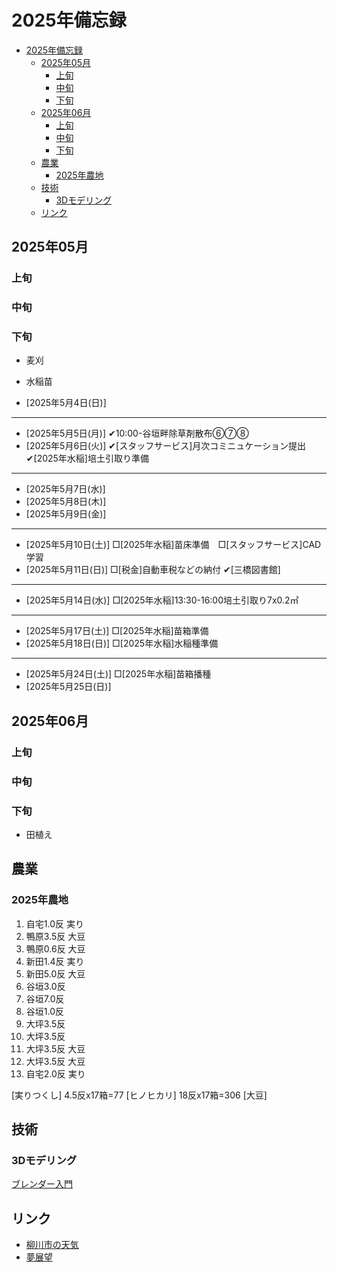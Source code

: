 # 2025年備忘録
- [2025年備忘録](#2025年備忘録)
  - [2025年05月](#2025年05月)
    - [上旬](#上旬)
    - [中旬](#中旬)
    - [下旬](#下旬)
  - [2025年06月](#2025年06月)
    - [上旬](#上旬-1)
    - [中旬](#中旬-1)
    - [下旬](#下旬-1)
  - [農業](#農業)
    - [2025年農地](#2025年農地)
  - [技術](#技術)
    - [3Dモデリング](#3dモデリング)
  - [リンク](#リンク)

## 2025年05月
### 上旬
### 中旬
### 下旬
- 麦刈
- 水稲苗

- [2025年5月4日(日)]
---
- [2025年5月5日(月)] ✔︎10:00-谷垣畔除草剤散布⑥⑦⑧
- [2025年5月6日(火)] ✔︎[スタッフサービス]月次コミニュケーション提出 ✔︎[2025年水稲]培土引取り準備 
---
- [2025年5月7日(水)]  
- [2025年5月8日(木)]  
- [2025年5月9日(金)] 
---
- [2025年5月10日(土)] □[2025年水稲]苗床準備　□[スタッフサービス]CAD学習
- [2025年5月11日(日)] □[税金]自動車税などの納付 ✔︎[三橋図書館]
---
- [2025年5月14日(水)] □[2025年水稲]13:30-16:00培土引取り7x0.2㎡
---
- [2025年5月17日(土)] □[2025年水稲]苗箱準備
- [2025年5月18日(日)] □[2025年水稲]水稲種準備
---
- [2025年5月24日(土)] □[2025年水稲]苗箱播種
- [2025年5月25日(日)]

## 2025年06月
### 上旬
### 中旬
### 下旬
- 田植え


## 農業

### 2025年農地
1.  自宅1.0反 実り
2.  鴨原3.5反 大豆
3.  鴨原0.6反 大豆
4.  新田1.4反 実り
5.  新田5.0反 大豆
6.  谷垣3.0反
7.  谷垣7.0反
8.  谷垣1.0反
9.  大坪3.5反
10. 大坪3.5反 
11. 大坪3.5反 大豆
12. 大坪3.5反 大豆
13. 自宅2.0反 実り

[実りつくし] 4.5反x17箱=77
[ヒノヒカリ] 18反x17箱=306
[大豆]

## 技術

### 3Dモデリング
[ブレンダー入門](https://saru-blender.com/category/course)

## リンク
- [柳川市の天気](https://tenki.jp/forecast/9/43/8240/40207/10days.html)
- [夢展望](https://dreamvs.jp/pages/brand_dearmylove_)
